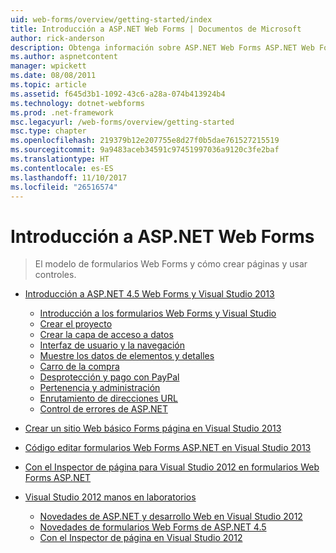 ```yaml
---
uid: web-forms/overview/getting-started/index
title: Introducción a ASP.NET Web Forms | Documentos de Microsoft
author: rick-anderson
description: Obtenga información sobre ASP.NET Web Forms ASP.NET Web Forms le permite crear sitios Web dinámicos con un modelo familiar de arrastrar y colocar, controlada por eventos. Una superficie de diseño y hund...
ms.author: aspnetcontent
manager: wpickett
ms.date: 08/08/2011
ms.topic: article
ms.assetid: f645d3b1-1092-43c6-a28a-074b413924b4
ms.technology: dotnet-webforms
ms.prod: .net-framework
msc.legacyurl: /web-forms/overview/getting-started
msc.type: chapter
ms.openlocfilehash: 219379b12e207755e8d27f0b5dae761527215519
ms.sourcegitcommit: 9a9483aceb34591c97451997036a9120c3fe2baf
ms.translationtype: HT
ms.contentlocale: es-ES
ms.lasthandoff: 11/10/2017
ms.locfileid: "26516574"
---
```

<a name="getting-started-with-aspnet-web-forms"></a>Introducción a ASP.NET Web Forms
====================
> El modelo de formularios Web Forms y cómo crear páginas y usar controles.


- [Introducción a ASP.NET 4.5 Web Forms y Visual Studio 2013](getting-started-with-aspnet-45-web-forms/index.md)

    - [Introducción a los formularios Web Forms y Visual Studio](getting-started-with-aspnet-45-web-forms/introduction-and-overview.md)
    - [Crear el proyecto](getting-started-with-aspnet-45-web-forms/create-the-project.md)
    - [Crear la capa de acceso a datos](getting-started-with-aspnet-45-web-forms/create_the_data_access_layer.md)
    - [Interfaz de usuario y la navegación](getting-started-with-aspnet-45-web-forms/ui_and_navigation.md)
    - [Muestre los datos de elementos y detalles](getting-started-with-aspnet-45-web-forms/display_data_items_and_details.md)
    - [Carro de la compra](getting-started-with-aspnet-45-web-forms/shopping-cart.md)
    - [Desprotección y pago con PayPal](getting-started-with-aspnet-45-web-forms/checkout-and-payment-with-paypal.md)
    - [Pertenencia y administración](getting-started-with-aspnet-45-web-forms/membership-and-administration.md)
    - [Enrutamiento de direcciones URL](getting-started-with-aspnet-45-web-forms/url-routing.md)
    - [Control de errores de ASP.NET](getting-started-with-aspnet-45-web-forms/aspnet-error-handling.md)
- [Crear un sitio Web básico Forms página en Visual Studio 2013](creating-a-basic-web-forms-page.md)
- [Código editar formularios Web Forms ASP.NET en Visual Studio 2013](code-editing-in-web-forms-pages.md)
- [Con el Inspector de página para Visual Studio 2012 en formularios Web Forms ASP.NET](using-page-inspector-in-a-visual-studio-11-beta-web-forms-project.md)
- [Visual Studio 2012 manos en laboratorios](hands-on-labs/index.md)

    - [Novedades de ASP.NET y desarrollo Web en Visual Studio 2012](hands-on-labs/whats-new-in-aspnet-and-web-development-in-visual-studio-2012.md)
    - [Novedades de formularios Web Forms de ASP.NET 4.5](hands-on-labs/whats-new-in-web-forms-in-aspnet-45.md)
    - [Con el Inspector de página en Visual Studio 2012](hands-on-labs/using-page-inspector-in-visual-studio-2012.md)
